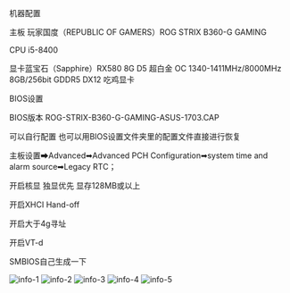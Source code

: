 机器配置

主板 玩家国度（REPUBLIC OF GAMERS）ROG STRIX B360-G GAMING 

CPU i5-8400

显卡蓝宝石（Sapphire）RX580 8G D5 超白金 OC 1340-1411MHz/8000MHz 8GB/256bit GDDR5 DX12 吃鸡显卡

BIOS设置

BIOS版本 ROG-STRIX-B360-G-GAMING-ASUS-1703.CAP  

可以自行配置  也可以用BIOS设置文件夹里的配置文件直接进行恢复

主板设置➡Advanced➡Advanced PCH Configuration➡system time and alarm source➡Legacy RTC；

开启核显 独显优先 显存128MB或以上

开启XHCI Hand-off 

开启大于4g寻址

开启VT-d                                

SMBIOS自己生成一下

![info-1](https://github.com/soikjk/ASUSROGB360G-RX580-I58400/blob/master/images/mac1015.jpg)
![info-2](https://github.com/soikjk/ASUSROGB360G-RX580-I58400/blob/master/images/jiemaxinxi.jpg)
![info-3](https://github.com/soikjk/ASUSROGB360G-RX580-I58400/blob/master/images/Jietu20181103-100502.jpg)
![info-4](https://github.com/soikjk/ASUSROGB360G-RX580-I58400/blob/master/images/Jietu20181103-100945.jpg)
![info-5](https://github.com/soikjk/ASUSROGB360G-RX580-I58400/blob/master/images/Jietu20181103-101000.jpg)
